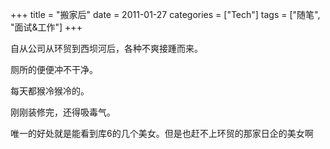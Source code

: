 +++
title = "搬家后"
date = 2011-01-27
categories = ["Tech"]
tags = ["随笔", "面试&工作"]
+++

自从公司从环贸到西坝河后，各种不爽接踵而来。

厕所的便便冲不干净。

每天都猴冷猴冷的。

刚刚装修完，还得吸毒气。

唯一的好处就是能看到库6的几个美女。但是也赶不上环贸的那家日企的美女啊


